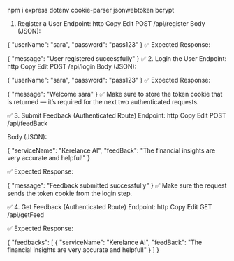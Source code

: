 npm i express dotenv cookie-parser jsonwebtoken bcrypt

 1. Register a User
Endpoint:
http
Copy
Edit
POST /api/register
Body (JSON):

{
  "userName": "sara",
  "password": "pass123"
}
✅ Expected Response:

{
  "message": "User registered successfully"
}
✅ 2. Login the User
Endpoint:
http
Copy
Edit
POST /api/login
Body (JSON):

{
  "userName": "sara",
  "password": "pass123"
}
✅ Expected Response:

{
  "message": "Welcome sara"
}
✅ Make sure to store the token cookie that is returned — it’s required for the next two authenticated requests.

✅ 3. Submit Feedback (Authenticated Route)
Endpoint:
http
Copy
Edit
POST /api/feedBack

Body (JSON):


{
  "serviceName": "Kerelance AI",
  "feedBack": "The financial insights are very accurate and helpful!"
}

✅ Expected Response:

{
  "message": "Feedback submitted successfully"
}
✅ Make sure the request sends the token cookie from the login step.

✅ 4. Get Feedback (Authenticated Route)
Endpoint:
http
Copy
Edit
GET /api/getFeed

✅ Expected Response:

{
  "feedbacks": [
    {
      "serviceName": "Kerelance AI",
      "feedBack": "The financial insights are very accurate and helpful!"
    }
  ]
}